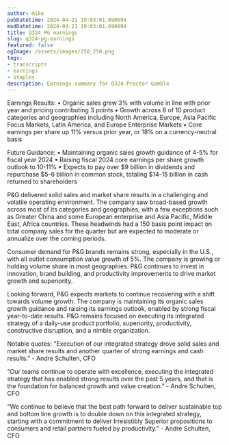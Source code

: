 ```yaml
---
author: mike
pubDatetime: 2024-04-21 19:03:01.690694
modDatetime: 2024-04-21 19:03:01.690694
title: Q324 PG earnings
slug: q324-pg-earnings
featured: false
ogImage: /assets/images/250_250.png
tags:
- transcripts
- earnings
- staples
description: Earnings summary for Q324 Procter Gamble
---
```

Earnings Results:
• Organic sales grew 3% with volume in line with prior year and pricing contributing 3 points
• Growth across 8 of 10 product categories and geographies including North America, Europe, Asia Pacific Focus Markets, Latin America, and Europe Enterprise Markets
• Core earnings per share up 11% versus prior year, or 18% on a currency-neutral basis

Future Guidance:
• Maintaining organic sales growth guidance of 4-5% for fiscal year 2024
• Raising fiscal 2024 core earnings per share growth outlook to 10-11%
• Expects to pay over $9 billion in dividends and repurchase $5-6 billion in common stock, totaling $14-15 billion in cash returned to shareholders

P&G delivered solid sales and market share results in a challenging and volatile operating environment. The company saw broad-based growth across most of its categories and geographies, with a few exceptions such as Greater China and some European enterprise and Asia Pacific, Middle East, Africa countries. These headwinds had a 150 basis point impact on total company sales for the quarter but are expected to moderate or annualize over the coming periods.

Consumer demand for P&G brands remains strong, especially in the U.S., with all outlet consumption value growth of 5%. The company is growing or holding volume share in most geographies. P&G continues to invest in innovation, brand building, and productivity improvements to drive market growth and superiority.

Looking forward, P&G expects markets to continue recovering with a shift towards volume growth. The company is maintaining its organic sales growth guidance and raising its earnings outlook, enabled by strong fiscal year-to-date results. P&G remains focused on executing its integrated strategy of a daily-use product portfolio, superiority, productivity, constructive disruption, and a nimble organization.

Notable quotes:
"Execution of our integrated strategy drove solid sales and market share results and another quarter of strong earnings and cash results." - Andre Schulten, CFO

"Our teams continue to operate with excellence, executing the integrated strategy that has enabled strong results over the past 5 years, and that is the foundation for balanced growth and value creation." - Andre Schulten, CFO

"We continue to believe that the best path forward to deliver sustainable top and bottom line growth is to double down on this integrated strategy, starting with a commitment to deliver Irresistibly Superior propositions to consumers and retail partners fueled by productivity." - Andre Schulten, CFO